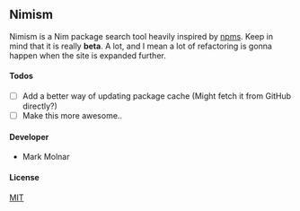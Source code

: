 ## Nimism ##

Nimism is a Nim package search tool heavily inspired by [npms](https://github.com/npms-io).
Keep in mind that it is really **beta**. A lot, and I mean a lot of refactoring is gonna happen when the site is expanded further.

#### Todos

- [ ] Add a better way of updating package cache (Might fetch it from GitHub directly?)
- [ ] Make this more awesome..

#### Developer ####

 - Mark Molnar

#### License ####
[MIT](https://opensource.org/licenses/mit-license.php)
